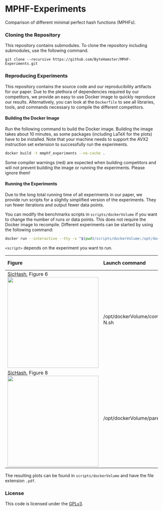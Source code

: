 # MPHF-Experiments

Comparison of different minimal perfect hash functions (MPHFs).

### Cloning the Repository

This repository contains submodules.
To clone the repository including submodules, use the following command.

```
git clone --recursive https://github.com/ByteHamster/MPHF-Experiments.git
```

### Reproducing Experiments

This repository contains the source code and our reproducibility artifacts for our paper.
Due to the plethora of dependencies required by our competitors, we provide an easy to use Docker image to quickly reproduce our results.
Alternatively, you can look at the `Dockerfile` to see all libraries, tools, and commands necessary to compile the different competitors.

#### Building the Docker Image

Run the following command to build the Docker image.
Building the image takes about 10 minutes, as some packages (including LaTeX for the plots) have to be installed.
Note that your machine needs to support the AVX2 instruction set extension to successfully run the experiments.

```bash
docker build -t mmphf_experiments --no-cache .
```

Some compiler warnings (red) are expected when building competitors and will not prevent building the image or running the experiments.
Please ignore them!

#### Running the Experiments
Due to the long total running time of all experiments in our paper, we provide run scripts for a slightly simplified version of the experiments.
They run fewer iterations and output fewer data points.

You can modify the benchmarks scripts in `scripts/dockerVolume` if you want to change the number of runs or data points.
This does not require the Docker image to recompile.
Different experiments can be started by using the following command:

```bash
docker run --interactive --tty -v "$(pwd)/scripts/dockerVolume:/opt/dockerVolume" mmphf_experiments /opt/dockerVolume/<script>.sh
```

`<script>` depends on the experiment you want to run.

| Figure                                                                                                                    | Launch command                    | Estimated runtime  |
| :------------------------------------------------------------------------------------------------------------------------ | :-------------------------------- | :----------------- |
| [SicHash](https://doi.org/10.1137/1.9781611977561.ch15), Figure 6 <br /><img src="preview-sichash-figure-6" width="300"/> | /opt/dockerVolume/comparison-N.sh | 20 minutes         |
| [SicHash](https://doi.org/10.1137/1.9781611977561.ch15), Figure 8 <br /><img src="preview-sichash-figure-8" width="300"/> | /opt/dockerVolume/pareto.sh       | 45 minutes         |

The resulting plots can be found in `scripts/dockerVolume` and have the file extension `.pdf`.

### License

This code is licensed under the [GPLv3](/LICENSE).
